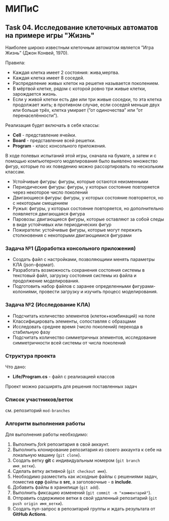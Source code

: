 # МИПиС

## Task 04. Исследование клеточных автоматов на примере игры "Жизнь"

Наиболее широко известным клеточным автоматом является ”Игра Жизнь” (Джон Конвей, 1970).

Правила:

- Каждая клетка имеет 2 состояния: жива,мертва.
- Каждая клетка имеет 8 соседей.
- Распределение живых клеток на решетке называется поколением.
- В мёртвой клетке, рядом с которой ровно три живые клетки, зарождается жизнь.
- Если у живой клетки есть две или три живые соседки, то эта клетка продолжает жить; в противном случае, если соседей меньше двух или больше трёх, клетка умирает (”от одиночества” или ”от перенаселённости”).

Реализация будет включать в себя классы:

- **Cell** - представление ячейки.
- **Board** - представление всей решетки.
- **Program** - класс консольного приложения.

В ходе полевых испытаний этой игры, сначала на бумаге, а затем и с помощью компьютерного моделирования было выявлено множество фигур, которые по их поведению можно рассортировать по нескольким классам.

- Устойчивые фигуры: фигуры, которые остаются неизменными
- Периодические фигуры: фигуры, у которых состояние повторяется
через некоторое число поколений
- Двигающиеся фигуры: фигуры, у которых состояние повторяется, но с некоторым смещением
- Ружья: фигуры, у которых состояние повторяется, но дополнительно появляется двигающаяся фигура
- Паровозы: двигающиеся фигуры, которые оставляют за собой следы в виде устойчивых или периодических фигур
- Пожиратели: устойчивые фигуры, которые могут пережить столкновения с некоторыми двигающимися фигурами

### Задача №1 (Доработка консольного приложения)

- Создать файл с настройками, позволяющими менять параметры КЛА (json-формат).
- Разработать возможность сохранения состояния системы в текстовый файл, загрузку состояния системы из файла и продолжение моделирования.
- Подготовить набор файлов с заранее определенными фигурами-колониями, провести загрузку и изучить процесс моделирования.

### Задача №2 (Исследование КЛА)

- Подсчитать количество элементов (клеток+комбинаций) на поле
- Классифицировать элементы, сопоставляя с образцами
- Исследовать среднее время (число поколений) перехода в стабильную фазу
- Подсчитать количество симметричных элементов, исследование симметричности всей системы от числа поколений


### Структура проекта

Что дано:

- **Life/Program.cs** - файл с реализацией классов

Проект можно расширять для решения поставленных задач
 
### Список участников/веток

см. репозиторий `mod-branches`

### Алгоритм выполнения работы

Для выполнения работы необходимо:

1. Выполнить *fork* репозитария в свой аккаунт.
1. Выполнить клонирование репозитария из своего аккаунта к себе на локальную машину (`git clone`).
1. Создать ветку **git** с индивидуальным номером (`git branch имя_ветки`).
1. Сделать ветку активной (`git checkout имя`).
1. Необходимо разместить как исходные файлы с решениями задач, поместив **cpp** файлы в **src**, а заголовочные - в **include**. 
1. Добавить файлы в хранилище (`git add`).
1. Выполнить фиксацию изменений (`git commit -m "комментарий"`).
1. Отправить содержимое ветки в свой удаленный репозитарий (`git push origin имя_ветки`).
1. Создать пул-запрос в репозитарий группы и ждать результата от **GitHub Actions**.

